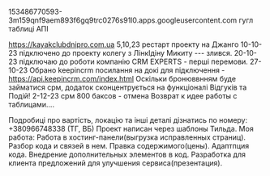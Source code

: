 
153486770593-3m159qnf9aem893f6gq9trc0276s91l0.apps.googleusercontent.com
гугл таблиці АПІ

https://kayakclubdnipro.com.ua
5,10,23 рестарт проекту на Джанго
10-10-23 підключено до проекту колегу з ЛінкІдіну Микиту --- злився.
20-10-23 підключаю до роботи компанію CRM EXPERTS - перші перемови.
27-10-23 Обрано keepincrm посилання на докі для підключення - https://api.keepincrm.com/index.html
Оскільки бронюввнням буде займатися срм, додаток сконцентрується на функціоналі Відгуків та Подій!
2-12-23 срм 800 баксов - отмена Возврат к идее работы с таблицами....

Подробиці про вартість, локацію та інші деталі дізнатись по номеру: +380966748338 (ТГ, ВБ)
Проект написан через шаблоны Тильда.
Моя работа:
Работа в хостинг-панели(выгрузка исправленных страниц).
Разбор кода и связей в нем.
Правка содержимого(цены).
Адаптпция кода.
Внедрение дополнительных элементов в код.
Разработка для клиента предложений для улучшения сервиса(презентация).